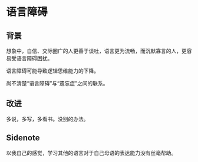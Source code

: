 语言障碍
=====

## 背景

想象中，自信、交际圈广的人更善于谈吐，语言更为流畅，而沉默寡言的人，更容易受语言障碍困扰。

语言障碍可能导致逻辑思维能力的下降。

尚不清楚“语言障碍”与“遗忘症”之间的联系。

## 改进

多说，多写，多看书。没别的办法。

## Sidenote

以我自己的感觉，学习其他的语言对于自己母语的表达能力没有丝毫帮助。
